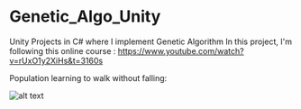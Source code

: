 # Genetic_Algo_Unity
Unity Projects in C# where I implement Genetic Algorithm
In this project, I'm following this online course : https://www.youtube.com/watch?v=rUxO1y2XiHs&t=3160s

Population learning to walk without falling:

![alt text](https://github.com/ybendou/Genetic_Algo_Unity/tree/master/Ethan_Walk_Challenge/EthanWalking.png)
